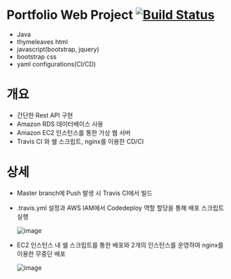 # Portfolio Web Project [![Build Status](https://travis-ci.com/ChadJung/Portfolio.svg?branch=master)](https://travis-ci.com/ChadJung/Portfolio)

- Java
- thymeleaves html
- javascript(bootstrap, jquery)
- bootstrap css
- yaml configurations(CI/CD)

# 개요

- 간단한 Rest API 구현
- Amazon RDS 데이터베이스 사용
- Amazon EC2 인스턴스를 통한 가상 웹 서버
- Travis CI 와 쉘 스크립트, nginx를 이용한 CD/CI 

# 상세

- Master branch에 Push 발생 시 Travis CI에서 빌드
- .travis.yml 설정과 AWS IAM에서 Codedeploy 역할 할당을 통해 배포 스크립트 실행

  ![image](https://user-images.githubusercontent.com/43230970/124695924-1ab54680-df1f-11eb-9afa-5ad6d5fbc08d.png)
  
- EC2 인스턴스 내 쉘 스크립트를 통한 배포와 2개의 인스턴스를 운영하여 nginx를 이용한 무중단 배포

  ![image](https://user-images.githubusercontent.com/43230970/124696731-906de200-df20-11eb-86ec-40d687b501ad.png)

  
